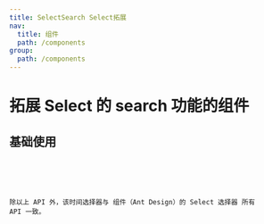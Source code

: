 ```yaml
---
title: SelectSearch Select拓展
nav:
  title: 组件
  path: /components
group:
  path: /components
---
```


# 拓展 Select 的 search 功能的组件

## 基础使用

<code src="./demos/index.tsx" />

<API />

除以上 API 外，该时间选择器与 组件（Ant Design）的 Select 选择器 所有 API 一致。
